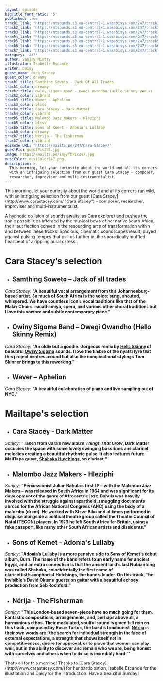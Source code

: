 ```yaml
---
layout: episode
bigTitle_font_ratio: '5'
published: true
track1_link: 'https://mtsounds.s3.eu-central-1.wasabisys.com/247/track1.mp3'
track2_link: 'https://mtsounds.s3.eu-central-1.wasabisys.com/247/track2.mp3'
track3_link: 'https://mtsounds.s3.eu-central-1.wasabisys.com/247/track3.mp3'
track4_link: 'https://mtsounds.s3.eu-central-1.wasabisys.com/247/track4.mp3'
track5_link: 'https://mtsounds.s3.eu-central-1.wasabisys.com/247/track5.mp3'
track6_link: 'https://mtsounds.s3.eu-central-1.wasabisys.com/247/track6.mp3'
track7_link: 'https://mtsounds.s3.eu-central-1.wasabisys.com/247/track7.mp3'
category: '247'
author: Sanjay Mistry
illustrator: Isabelle Escande
writer: Daisy
guest_name: Cara Stacey
guest_color: dreamy
track1_title: Samthing Soweto - Jack Of All Trades
track1_color: dreamy
track2_title: Owiny Sigoma Band - Owegi Owandho (Hello Skinny Remix)
track2_color: vibrant
track3_title: Waver - Aphelion
track3_color: bliss
track4_title: Cara Stacey - Dark Matter
track4_color: vibrant
track5_title: Malombo Jazz Makers - Hleziphi
track5_color: bliss
track6_title: Sons of Kemet - Adonia’s Lullaby
track6_color: dreamy
track7_title: Nérija - The Fisherman
track7_color: vibrant
episode_URL: 'https://mailta.pe/247/Cara-Stacey/'
guestPic: guestPic247.jpg
image: https://mailta.pe/img/fbPic247.jpg
musiColor: musiColor247.png
description: >-
  This morning, let your curiosity about the world and all its corners run wild,
  with an intriguing selection from our guest Cara Stacey - composer,
  researcher, improviser and multi-instrumentalist.
---
```

<p id="introduction">This morning, let your curiosity about the world and all its corners run wild, with an intriguing selection from our guest [Cara Stacey](http://www.carastacey.com/ "Cara Stacey") - composer, researcher, improviser and multi-instrumentalist.</p>

<p>A hypnotic collision of sounds awaits, as Cara explores and pushes the sonic possibilities afforded by the musical bows of her native South Africa, their taut flection echoed in the resounding arcs of transformation within and between these tracks. Spacious, cinematic soundscapes result, played against pulsing tempos that pull us further in, the sporadically muffled heartbeat of a rippling aural caress.</p>


# **Cara Stacey’s selection**

+ ## Samthing Soweto – Jack of all trades
_Cara Stacey_: **"**A beautiful vocal arrangement from this Johannesburg-based artist. So much of South Africa is the voice: sung, shouted, whispered. We have countless iconic vocal traditions like that of the Malay Choirs, isicathamiya, opera, and various other choral traditions but I love this sombre and subtle contemporary piece.**"**

+ ## Owiny Sigoma Band – Owegi Owandho (Hello Skinny Remix)
_Cara Stacey_: **"**An oldie but a goodie. Gorgeous remix by [Hello Skinny](https://helloskinny.bandcamp.com/) of beautiful [Owiny Sigoma](https://owinysigomaband.bandcamp.com/) sounds. I love the timbre of the nyatiti lyre that this project centres around but also the compositional stylings Tom Skinner brings to this reworking.**"**

+ ## Waver – Aphelion
_Cara Stacey_: **"**A beautiful collaboration of piano and live sampling out of NYC.**"**


# Mailtape's selection

+ ## Cara Stacey - Dark Matter
_Sanjay_: **"**Taken from Cara’s new album _Things That Grow_, Dark Matter occupies the space with some lovely swinging bass lines and clarinet melodies creating a beautiful rhythmic pulse. It also features future MailTape guest, [Shabaka Hutchings](http://www.shabakahutchings.com/), on clarinet.**"** 

+ ## Malombo Jazz Makers - Hleziphi

_Sanjay_: **"**Percussionist Julian Bahula’s first LP – with the Malombo Jazz Makers – was released in South Africa in 1964 and was significant for its development of the genre of Afrocentric jazz. Bahula was heavily involved with the struggle against apartheid, smuggling documents abroad for the African National Congress (ANC) using the body of a malombo (drum). He worked with Steve Biko and at times performed in disguise alongside a political theatre group called the Theatre Council of Natal (TECON) players. In 1973 he left South Africa for Britain, using a fake passport, like many other South African artists and dissidents.**"**

+ ## Sons of Kemet - Adonia's Lullaby
_Sanjay_: **"**Adonia’s Lullaby is a more pensive side to [Sons of Kemet](http://sonsofkemet.com/)’s debut album, Burn. The name of the band refers to an early name for ancient Egypt, and an extra connection is that the ancient land’s last Nubian king was called Shabaka, coincidentally the first name of clarinettist/saxophonist Hutchings, the band’s leader. On this track, The Invisible’s David Okumu guests on guitar with a beautiful echoey production from Seb Rochford.**"**

+ ## Nérija - The Fisherman
_Sanjay_: **"**This London-based seven-piece have so much going for them. Fantastic compositions, arrangements, and, perhaps above all, a harmonious ethos. Their modulated, soulful sound is given full rein on this track, composed by Rosie Turton, the band’s trombonist. [Nérija](http://www.nerijamusic.com/) in their own words are “the search for individual strength in the face of external expectations, a strength that shows itself not in competitiveness, desire for approval, or to prove that women can play well, but in the ability to discover and remain who we are, being honest with ourselves and others when to do so is incredibly hard.”**"**


<p id="outroduction">That’s all for this morning! Thanks to [Cara Stacey](http://www.carastacey.com/) for her participation, Isabelle Escande for the illustration and Daisy for the introduction. Have a beautiful Sunday!</p>
